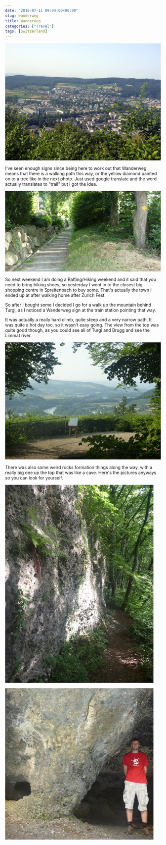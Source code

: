 ```yaml
---
date: "2010-07-11 09:04:00+00:00"
slug: wanderweg
title: Wanderweg
categories: ["Travel"]
tags: [Switzerland]
---
```


![p1020293-774350](p1020293-7743501.jpg)

I've seen enough signs since being here to work out that Wanderweg means that there is a walking path this way, or the yellow diamond painted on to a tree like in the next photo. Just used google translate and the word actually translates to "trail" but I got the idea.

![](diamond.jpg)

So next weekend I am doing a Rafting/Hiking weekend and it said that you need to bring hiking shoes, so yesterday I went in to the closest big shopping centre in Spreitenbach to buy some. That's actually the town I ended up at after walking home after Zurich Fest.

So after I bought some I decided I go for a walk up the mountain behind Turgi, as I noticed a Wanderweg sign at the train station pointing that way.

It was actually a really hard climb, quite steep and a very narrow path. It was quite a hot day too, so it wasn't easy going. The view from the top was quite good though, as you could see all of Turgi and Brugg and see the Limmat river.

![](view.jpg)

There was also some weird rocks formation things along the way, with a really big one up the top that was like a cave. Here's the pictures anyways so you can look for yourself.

![](rocks.jpg)

![](cave.jpg)
